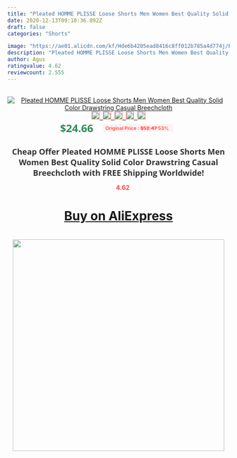 ```yaml
---
title: "Pleated HOMME PLISSE Loose Shorts Men Women Best Quality Solid Color Drawstring Casual Breechcloth"
date: 2020-12-13T09:10:36.892Z
draft: false
categories: "Shorts"

image: "https://ae01.alicdn.com/kf/Hde6b4205ead8416c8ff012b785a4d774j/Pleated-HOMME-PLISSE-Loose-Shorts-Men-Women-Best-Quality-Solid-Color-Drawstring-Casual-Breechcloth.jpg"
description: "Pleated HOMME PLISSE Loose Shorts Men Women Best Quality Solid Color Drawstring Casual Breechcloth"
author: Agus
ratingvalue: 4.62
reviewcount: 2.555
---
```

<br>
<div style="text-align: center;">
<a href="https://s.click.aliexpress.com/e/_9jYAOD" target="_blank" rel="nofollow noopener noreferrer"><img alt="Pleated HOMME PLISSE Loose Shorts Men Women Best Quality Solid Color Drawstring Casual Breechcloth" class="magnifier-image" src="https://ae01.alicdn.com/kf/Hde6b4205ead8416c8ff012b785a4d774j/Pleated-HOMME-PLISSE-Loose-Shorts-Men-Women-Best-Quality-Solid-Color-Drawstring-Casual-Breechcloth.jpg_640x640.jpg">
<br>
<img style="border:1px solid salmon" src="https://ae01.alicdn.com/kf/Hde6b4205ead8416c8ff012b785a4d774j/Pleated-HOMME-PLISSE-Loose-Shorts-Men-Women-Best-Quality-Solid-Color-Drawstring-Casual-Breechcloth.jpg_120x120.jpg">&nbsp;&nbsp;<img style="border:1px solid salmon" src="https://ae01.alicdn.com/kf/Hb2e1c3a3f6e041c3bdd0ec1e546a72be0/Pleated-HOMME-PLISSE-Loose-Shorts-Men-Women-Best-Quality-Solid-Color-Drawstring-Casual-Breechcloth.jpg_120x120.jpg">&nbsp;&nbsp;<img style="border:1px solid salmon" src="https://ae01.alicdn.com/kf/Hd698a81d0498477b9a901d418de693cbS/Pleated-HOMME-PLISSE-Loose-Shorts-Men-Women-Best-Quality-Solid-Color-Drawstring-Casual-Breechcloth.jpg_120x120.jpg">&nbsp;&nbsp;<img style="border:1px solid salmon" src="https://ae01.alicdn.com/kf/Ha809db0a6b314c17ac2260c6e23e8bd8C/Pleated-HOMME-PLISSE-Loose-Shorts-Men-Women-Best-Quality-Solid-Color-Drawstring-Casual-Breechcloth.jpg_120x120.jpg">&nbsp;&nbsp;<img style="border:1px solid salmon" src="https://ae01.alicdn.com/kf/H3a9e2c60eff84e35a023dcc1ca157879Q/Pleated-HOMME-PLISSE-Loose-Shorts-Men-Women-Best-Quality-Solid-Color-Drawstring-Casual-Breechcloth.jpg_120x120.jpg"></a></div><br0>
<div style="text-align: center;"><span style="background-color: white; border: 0px; box-sizing: border-box; color: seagreen; display: inline-block; font-family: &quot;open sans&quot; , &quot;arial&quot; , &quot;helvetica&quot; , sans-serif , &quot;heiti&quot;; font-size: 24px; font-stretch: inherit; font-weight: 700; line-height: inherit; margin: 0px 10px 0px 0px; padding: 0px; vertical-align: middle;">$24.66 </span>
<span style="background: rgb(255 , 241 , 241); border-radius: 3px; border: 0px; box-sizing: border-box; color: #ff4747; display: inline-block; font-family: inherit; font-size: 12px; font-stretch: inherit; font-style: inherit; font-variant: inherit; font-weight: 600; line-height: inherit; margin: 0px; padding: 2px 5px; transform: scale(0.9); vertical-align: middle;">Original Price : <b style="text-decoration: line-through;">$52.47 </b> 53%&nbsp;&nbsp;</span></div>
<h1 style="color: #333333; display: inline-block; font-family: &quot;open sans&quot; , &quot;arial&quot; , &quot;helvetica&quot; , sans-serif , &quot;heiti&quot;; font-size: 18px; font-stretch: inherit; font-weight: 700; text-align: center;">Cheap Offer Pleated HOMME PLISSE Loose Shorts Men Women Best Quality Solid Color Drawstring Casual Breechcloth with FREE Shipping Worldwide!</h1>
<div style="color: #ff4747; text-align: center;">
<img src="https://4.bp.blogspot.com/-M0ZcTcb-5uY/XleCXlxnR4I/AAAAAAAAAEc/OrjgMkXV1oMQFaCRZj5HQwOCBcu3w1FegCPcBGAYYCw/s1600/star.png" style="height: 15px;">&nbsp;<b>4.62</b></div>
<div class="button_cont" align="center"><a class="buynow_a" href="https://s.click.aliexpress.com/e/_9jYAOD" target="_blank" rel="nofollow noopener noreferrer"><H1>Buy on AliExpress</H1></a></div><br>
<div class="separator" style="clear: both; text-align: center;">
<img src="https://lh3.googleusercontent.com/-pTy5HemUv9M/XlePHvY0dAI/AAAAAAAAAE4/0nX5iRUoIWY8eMW9Dpxeirr157OZliDIgCLcBGAsYHQ/s1600/badge.gif" width="480">
</div>

